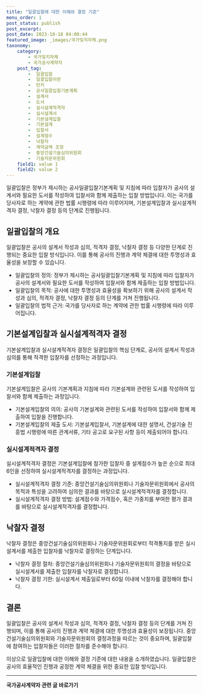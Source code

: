 ```yaml
---
title: "일괄입찰에 대한 이해와 결정 기준"
menu_order: 1
post_status: publish
post_excerpt: 
post_date: 2023-10-18 04:08:44
featured_image: _images/국가및지자체.png
taxonomy:
    category:
        - 국가및지자체
        - 국가공사계약자
    post_tag:
        -  일괄입찰
        -  일괄입찰이란
        -  턴키
        -  공사일괄입찰기본계획
        -  설계서
        -  도서
        -  실시설계적격자
        -  실시설계서
        -  기본설계입찰
        -  기본설계
        -  입찰서
        -  설계점수
        -  낙찰자
        -  계약금액 조정
        -  중앙건설기술심의위원회
        -  기술자문위원회
    field1: value 1
    field2: value 2
---
```



일괄입찰은 정부가 제시하는 공사일괄입찰기본계획 및 지침에 따라 입찰자가 공사의 설계서와 필요한 도서를 작성하여 입찰서와 함께 제출하는 입찰 방법입니다. 이는 국가를 당사자로 하는 계약에 관한 법률 시행령에 따라 이루어지며, 기본설계입찰과 실시설계적격자 결정, 낙찰자 결정 등의 단계로 진행됩니다.

##  일괄입찰의 개요

일괄입찰은 공사의 설계서 작성과 심의, 적격자 결정, 낙찰자 결정 등 다양한 단계로 진행되는 중요한 입찰 방식입니다. 이를 통해 공사의 진행과 계약 체결에 대한 투명성과 효율성을 보장할 수 있습니다.

- 일괄입찰의 정의: 정부가 제시하는 공사일괄입찰기본계획 및 지침에 따라 입찰자가 공사의 설계서와 필요한 도서를 작성하여 입찰서와 함께 제출하는 입찰 방법입니다.
- 일괄입찰의 목적: 공사에 대한 투명성과 효율성을 확보하기 위해 공사의 설계서 작성과 심의, 적격자 결정, 낙찰자 결정 등의 단계를 거쳐 진행됩니다.
- 일괄입찰의 법적 근거: 국가를 당사자로 하는 계약에 관한 법률 시행령에 따라 이루어집니다.

##  기본설계입찰과 실시설계적격자 결정

기본설계입찰과 실시설계적격자 결정은 일괄입찰의 핵심 단계로, 공사의 설계서 작성과 심의를 통해 적격한 입찰자를 선정하는 과정입니다.

### 기본설계입찰

기본설계입찰은 공사의 기본계획과 지침에 따라 기본설계와 관련된 도서를 작성하여 입찰서와 함께 제출하는 과정입니다.

- 기본설계입찰의 의의: 공사의 기본설계와 관련된 도서를 작성하여 입찰서와 함께 제출하여 입찰을 진행합니다.
- 기본설계입찰의 제출 도서: 기본설계입찰서, 기본설계에 대한 설명서, 건설기술 진흥법 시행령에 따른 관계서류, 기타 공고로 요구된 사항 등이 제출되어야 합니다.

### 실시설계적격자 결정

실시설계적격자 결정은 기본설계입찰에 참가한 입찰자 중 설계점수가 높은 순으로 최대 6인을 선정하여 실시설계적격자를 결정하는 과정입니다.

- 실시설계적격자 결정 기준: 중앙건설기술심의위원회나 기술자문위원회에서 공사의 목적과 특성을 고려하여 심의한 결과를 바탕으로 실시설계적격자를 결정합니다.
- 실시설계적격자 결정 방법: 설계점수와 가격점수, 혹은 가중치를 부여한 평가 결과를 바탕으로 실시설계적격자를 결정합니다.

##  낙찰자 결정

낙찰자 결정은 중앙건설기술심의위원회나 기술자문위원회로부터 적격통지를 받은 실시설계서를 제출한 입찰자를 낙찰자로 결정하는 단계입니다.

- 낙찰자 결정 절차: 중앙건설기술심의위원회나 기술자문위원회의 결정을 바탕으로 실시설계서를 제출한 입찰자를 낙찰자로 결정합니다.
- 낙찰자 결정 기한: 실시설계서 제출일로부터 60일 이내에 낙찰자를 결정해야 합니다.

## 결론

일괄입찰은 공사의 설계서 작성과 심의, 적격자 결정, 낙찰자 결정 등의 단계를 거쳐 진행되며, 이를 통해 공사의 진행과 계약 체결에 대한 투명성과 효율성이 보장됩니다. 중앙건설기술심의위원회와 기술자문위원회의 결정과정을 따르는 것이 중요하며, 일괄입찰에 참여하는 입찰자들은 이러한 절차를 준수해야 합니다.

이상으로 일괄입찰에 대한 이해와 결정 기준에 대한 내용을 소개하였습니다. 일괄입찰은 공사의 효율적인 진행과 공정한 계약 체결을 위한 중요한 입찰 방식입니다.










<!-- wp:separator -->
<hr class="wp-block-separator has-alpha-channel-opacity"/>
<!-- /wp:separator -->

<!-- wp:group {"backgroundColor":"base","layout":{"type":"constrained"}} -->
<div class="wp-block-group has-base-background-color has-background"><!-- wp:paragraph {"align":"center","fontSize":"large"} -->
<p class="has-text-align-center has-large-font-size"><strong>국가공사계약자 관련 글 바로가기</strong></p>
<!-- /wp:paragraph -->


<!-- wp:latest-posts
{"categories":[{"id":6878,"count":19,"description":"","link":"https://uknowlaw.com/category/%ea%b5%ad%ea%b0%80%ea%b3%b5%ec%82%ac%ea%b3%84%ec%95%bd%ec%9e%90/","name":"국가공사계약자","slug":"국가공사계약자","taxonomy":"category","parent":0,"meta":[],"_links":{"self":[{"href":"https://uknowlaw.com/wp-json/wp/v2/categories/6878"}],"collection":[{"href":"https://uknowlaw.com/wp-json/wp/v2/categories"}],"about":[{"href":"https://uknowlaw.com/wp-json/wp/v2/taxonomies/category"}],"wp:post_type":[{"href":"https://uknowlaw.com/wp-json/wp/v2/posts?categories=6878"}],"curies":[{"name":"wp","href":"https://api.w.org/{rel}","templated":true}]}}],"postsToShow":100,"excerptLength":28,"postLayout":"grid","columns":2,"featuredImageAlign":"left","featuredImageSizeSlug":"large","fontSize":"medium"} /--></div>
<!-- /wp:group -->